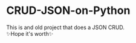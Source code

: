 # CRUD-JSON-on-Python
This is and old project that does a JSON CRUD.<br />
:sparkles:Hope it's worth:sparkles:

